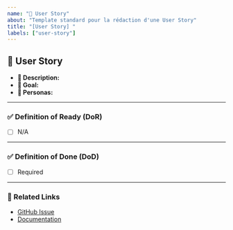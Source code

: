```yaml
---
name: "📌 User Story"
about: "Template standard pour la rédaction d'une User Story"
title: "[User Story] "
labels: ["user-story"]
---
```


## 📌 User Story

- **📖 Description:** <!-- Brief explanation of the feature or user need. -->
- **🎯 Goal:** <!-- Describe the impact or added value of this User Story. -->
- **👥 Personas:** <!-- Who are the users concerned? -->

---

### ✅ Definition of Ready (DoR)

- [ ] N/A

---

### ✅ Definition of Done (DoD)

- [ ] Required

---

### 🔗 Related Links

- [GitHub Issue](#)
- [Documentation](#)
